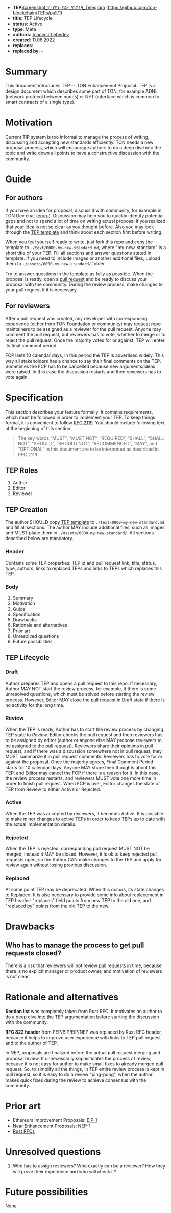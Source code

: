 - **TEP**[Screenshot_۲۰۲۴۱۰۲۵-۰۷۱۴۱۹_Telegram](https://github.com/user-attachments/assets/b0468cf5-f2ac-4083-9088-a80b5a1951b5)
(https://github.com/ton-blockchain/TEPs/pull/1)
- **title**: TEP Lifecycle
- **status**: Active
- **type**: Meta
- **authors**: [Vladimir Lebedev](https://github.com/hacker-volodya)
- **created**: 11.06.2022
- **replaces**: -
- **replaced by**: -

# Summary

This document introduces TEP -- TON Enhancement Proposal. TEP is a design document which describes some part of TON, for example ADNL (network protocol between nodes) or NFT (interface which is common to smart contracts of a single type).

# Motivation

Current TIP system is too informal to manage the process of writing, discussing and accepting new standards efficiently. TON needs a new proposal process, which will encourage authors to do a deep dive into the topic and write down all points to have a constructive discussion with the community.

# Guide

## For authors
If you have an idea for proposal, discuss it with community, for example in TON Dev chat ([en](https://t.me/tondev_eng)/[ru](https://t.me/tondev)). Discussion may help you to quickly identify potential gaps and not to spend a lot of time on writing actual proposal if you realized that your idea is not so clear as you thought before. Also you may look through the [TEP template](/0000-template.md) and think about each section first before writing.

When you feel yourself ready to write, just fork this repo and copy the template to `./text/0000-my-new-standard.md`, where "my-new-standard" is a short title of your TEP. Fill all sections and answer questions stated in template. If you need to include images or another additional files, upload them to `./assets/0000-my-new-standard/` folder.

Try to answer questions in the template as fully as possible. When the proposal is ready, open a [pull request](https://github.com/ton-blockchain/TEPs/pulls) and be ready to discuss your proposal with the community. During the review process, make changes to your pull request if it is necessary 

## For reviewers
After a pull request was created, any developer with corresponding experience (either from TON Foundation or community) may request repo maintainers to be assigned as a reviewer for the pull request. Anyone may comment the pull request, but reviewers has to vote, whether to merge or to reject the pull request. Once the majority votes for or against, TEP will enter its final comment period.

FCP lasts 10 calendar days, in this period the TEP is advertised widely. This way all stakeholders has a chance to say their final comments
on the TEP. Sometimes the FCP has to be cancelled because new arguments/ideas were raised. In this case the discussion restarts and then reviewers has to vote again.

# Specification

This section describes your feature formally. It contains requirements, which must be followed in order to implement your TEP. To keep things formal, it is convenient to follow [RFC 2119](https://www.ietf.org/rfc/rfc2119.txt). You should include following text at the beginning of this section:

> The key words “MUST”, “MUST NOT”, “REQUIRED”, “SHALL”, “SHALL NOT”, “SHOULD”, “SHOULD NOT”, “RECOMMENDED”, “MAY”, and “OPTIONAL” in this document are to be interpreted as described in RFC 2119.

## TEP Roles

1. Author
2. Editor
3. Reviewer

## TEP Creation

The author SHOULD copy [TEP template](/0000-template.md) to `./text/0000-my-new-standard.md` and fill all sections. The author MAY include additional files, such as images and MUST place them in `./assets/0000-my-new-standard/`. All sections described below are mandatory.

### Header
Contains some TEP properties: TEP id and pull request link, title, status, type, authors, links to replaced TEPs and links to TEPs which replaces this TEP.

### Body
1. Summary
2. Motivation
3. Guide
4. Specification
5. Drawbacks
6. Rationale and alternatives
7. Prior art
8. Unresolved questions
9. Future possibilities

## TEP Lifecycle

### Draft
Author prepares TEP and opens a pull request to this repo. If necessary, Author MAY NOT start the review process, for example, if there is some unresolved questions, which must be solved before starting the review process. However, Editor MAY close the pull request in Draft state if there is no activity for the long time.

### Review
When the TEP is ready, Author has to start the review process by changing TEP state to *Review*. Editor checks the pull request and then reviewers has to be assigned by editor (author or anyone else MAY propose reviewers to be assigned to the pull request). Reviewers share their opinions in pull request, and if there was a discussion somewhere not in pull request, they MUST summarize it in pull request comments. Reviewers has to vote for or against the proposal. Once the majority agrees, Final Comment Period starts for 10 calendar days. Anyone MAY share their thoughts about this TEP, and Editor may cancel the FCP if there is a reason for it. In this case, the review process restarts, and reviewers MUST vote one more time in order to finish pull request. When FCP is over, Editor changes the state of TEP from Review to either Active or Rejected. 

### Active
When the TEP was accepted by reviewers, it becomes Active. It is possible to make minor changes to active TEPs in order to keep TEPs up to date with the actual implementation details.

### Rejected
When the TEP is rejected, corresponding pull request MUST NOT be merged, instead it MAY be closed. However, it is ok to keep rejected pull requests open, so the Author CAN make changes to the TEP and apply for review again without losing previous discussion.

### Replaced
At some point TEP may be deprecated. When this occurs, its state changes to Replaced. It is also necessary to provide some info about replacement in TEP header: "replaces" field points from new TEP to the old one, and "replaced by" points from the old TEP to the new.

# Drawbacks

## Who has to manage the process to get pull requests closed?
There is a risk that reviewers will not review pull requests in time, because there is no explicit manager or product owner, and motivation of reviewers is not clear.

# Rationale and alternatives

**Section list** was completely taken from Rust RFC. It motivates an author to do a deep dive into the TEP argumentation before starting the discussion with the community.

**RFC 822 header** from PEP/BIP/EIP/NEP was replaced by Rust RFC header, because it helps to improve user experience with links to TEP pull request and to the author of TEP.

In NEP, proposals are finalized before the actual pull request merging and proposal review. It unnecessarily sophisticates the process of review, because it is not easy for author to make small fixes to already merged pull request. So, to simplify all the things, in TEP entire review process is kept in pull request, so it is easy to do a review "ping-pong", when the author makes quick fixes during the review to achieve consensus with the community.

# Prior art

- Ethereum Improvement Proposals: [EIP-1](https://github.com/ethereum/EIPs/blob/master/EIPS/eip-1.md)
- Near Enhancement Proposals: [NEP-1](https://github.com/near/NEPs/blob/master/neps/nep-0001.md)
- [Rust RFCs](https://github.com/rust-lang/rfcs)

# Unresolved questions

1. Who has to assign reviewers? Who exactly can be a reviewer? How they will prove their experience and who will check it?

# Future possibilities

None
